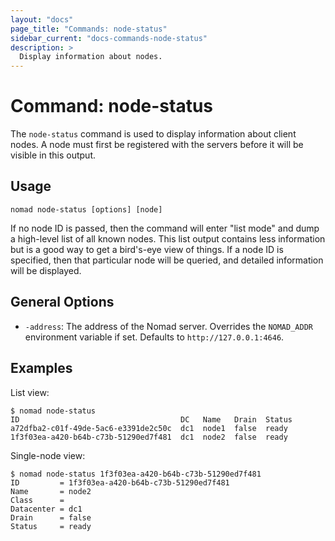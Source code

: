 ```yaml
---
layout: "docs"
page_title: "Commands: node-status"
sidebar_current: "docs-commands-node-status"
description: >
  Display information about nodes.
---
```


# Command: node-status

The `node-status` command is used to display information about client nodes. A
node must first be registered with the servers before it will be visible in this
output.

## Usage

```
nomad node-status [options] [node]
```

If no node ID is passed, then the command will enter "list mode" and dump a
high-level list of all known nodes. This list output contains less information
but is a good way to get a bird's-eye view of things. If a node ID is specified,
then that particular node will be queried, and detailed information will be
displayed.

## General Options

* `-address`: The address of the Nomad server. Overrides the `NOMAD_ADDR`
  environment variable if set. Defaults to `http://127.0.0.1:4646`.

## Examples

List view:

```
$ nomad node-status
ID                                    DC   Name   Drain  Status
a72dfba2-c01f-49de-5ac6-e3391de2c50c  dc1  node1  false  ready
1f3f03ea-a420-b64b-c73b-51290ed7f481  dc1  node2  false  ready
```

Single-node view:

```
$ nomad node-status 1f3f03ea-a420-b64b-c73b-51290ed7f481
ID         = 1f3f03ea-a420-b64b-c73b-51290ed7f481
Name       = node2
Class      = 
Datacenter = dc1
Drain      = false
Status     = ready
```
